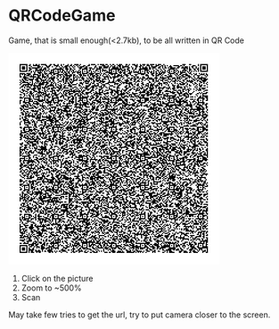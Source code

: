# QRCodeGame
Game, that is small enough(&lt;2.7kb), to be all written in QR Code

![alt text](https://raw.githubusercontent.com/CorpOnThron/QRCodeGame/main/THEGAME.svg)

1. Click on the picture
2. Zoom to ~500%
3. Scan

May take few tries to get the url, try to put camera closer to the screen.

